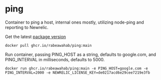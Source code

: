 # ping
Container to ping a host, internal ones mostly, utilizing node-ping and reporting to Newrelic.

Get the latest [package version](https://github.com/RabeaWahab/ping/pkgs/container/ping)
```
docker pull ghcr.io/rabeawahab/ping:main
```

Run container, passing PING_HOST as a string, defaults to google.com, and PING_INTERVAL in milliseconds, defaults to 5000.
```
docker run ghcr.io/rabeawahab/ping:main -e PING_HOST=google.com -e PING_INTERVAL=2000 -e NEWRELIC_LICENSE_KEY=de0217acd6e29cee7219e3fb
```
